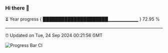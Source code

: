 ### Hi there 👋

⏳ Year progress { █████████████████████▁▁▁▁▁▁▁▁▁ } 72.95 %

---

⏰ Updated on Tue, 24 Sep 2024 00:21:56 GMT

![Progress Bar CI](https://github.com/liununu/liununu/workflows/Progress%20Bar%20CI/badge.svg)
